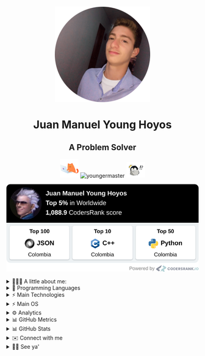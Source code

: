 <p align="center">
  <img width="250px" src="images/circle-cropped-profile-min.png" />
<h1 align="center">Juan Manuel Young Hoyos</h1>
<h2 align="center">A Problem Solver</h2>
<p align="center">
  <img src="images/CodingCat.gif" alt="Coding Cat" width="50px">
  <img src="https://komarev.com/ghpvc/?username=youngermaster&label=Profile views&color=blue&style=plastic"
    alt="youngermaster" />
  <img src="images/PenguinSurprised.gif" alt="PenguinSurprised" width="50px">
</p>
<p align="center">

  <a href="https://profile.codersrank.io/user/youngermaster">
      <img src="images/CodersRankMetrics.png">
  </a>
</p>


<details>

  <summary>👱🏼‍♂️ A little about me:</summary>

  <li>⚡ I’m currently working on <strong><a href="https://getaclub.io">GETA Club</a></strong> and
    <strong> <a href="https://dellasmartglasses.web.app"> Della</a></strong>'s smart glasses.
  </li>
  <li>📙 I’m currently learning <strong>.Net Core</strong>, <strong>CI/CD</strong> and
    <strong>Angular</strong>.
  </li>
  <li>🔍 I’m looking to collaborate on <strong>amazing projects</strong> to <strong>solve real problems</strong>.</li>
  <li>👱🏼‍♂️ Pronouns: <strong>he/him/his</strong>, although, just tell me <strong>Juan</strong>.</li>
  <li>😄 Fun fact: <strong>I don't like to sleep</strong>.</li>

</details>

<details>

  <summary>🌟 Programming Languages</summary>

  <table style="width:100%">
    <tr>
      <th>Level of Knowledge</th>
      <th>Details</th>
      <th>Language/s</th>
    </tr>
    <tr>
      <td>Expert ⚡</td>
      <td>I'ts OK if you only know one</td>
      <td>
        None yet...
      </td>
    </tr>
    <tr>
      <td>Practice 🧠</td>
      <td>Languages that you tried and loved, so you practice regularly</td>
      <td>
        <p>
          <img alt="C++"
            src="https://img.shields.io/badge/c++%20-%2300599C.svg?&style=for-the-badge&logo=c%2B%2B&ogoColor=white" />
          <img alt="Python"
            src="https://img.shields.io/badge/python%20-%2314354C.svg?&style=for-the-badge&logo=python&logoColor=white" />
          <img alt="TypeScript"
            src="https://img.shields.io/badge/typescript%20-%23007ACC.svg?&style=for-the-badge&logo=typescript&logoColor=white" />
          <img alt="C#"
            src="https://img.shields.io/badge/c%23%20-%23239120.svg?&style=for-the-badge&logo=c-sharp&logoColor=white" />
          <img alt="Dart"
            src="https://img.shields.io/badge/dart-%230175C2.svg?&style=for-the-badge&logo=dart&logoColor=white" />
        </p>
      </td>
    </tr>
    <tr>
      <td>Documentation</td>
      <td>Languages that you practice but didn't like, but you know how to document yourself</td>
      <td>
        <p>
          <img alt="PHP"
            src="https://img.shields.io/badge/php-%23777BB4.svg?&style=for-the-badge&logo=php&logoColor=white" />
          <img alt="Go"
            src="https://img.shields.io/badge/go-%2300ADD8.svg?&style=for-the-badge&logo=go&logoColor=white" />
          <img alt="Ruby"
            src="https://img.shields.io/badge/ruby-%23CC342D.svg?&style=for-the-badge&logo=ruby&logoColor=white" />
          <img alt="Java"
            src="https://img.shields.io/badge/java-%23ED8B00.svg?&style=for-the-badge&logo=java&logoColor=white" />
        <p>
      </td>
    </tr>
    <tr>
      <td>Hello World</td>
      <td>You don't know much about it to make "complex" projects</td>
      <td>
        <p>
          <img alt="Rust"
            src="https://img.shields.io/badge/rust-%23000000.svg?&style=for-the-badge&logo=rust&logoColor=white" />
          <a href="https://github.com/Youngermaster?tab=repositories&q=&type=&language=haskell">
            <img alt="haskell" width="30px" alt="haskell" src="images/haskell.png" />
          </a>
        </p>
      </td>
    </tr>
  </table>

</details>

<details>

  <summary>⚡ Main Technologies</summary>

  <table style="width:100%">
    <tr>
      <th>Level of Knowledge</th>
      <th>Details</th>
      <th>Tool/s</th>
    </tr>
    <tr>
      <td>Expert ⚡</td>
      <td>I'ts OK if you only know one</td>
      <td>
        None yet...
      </td>
    </tr>
    <tr>
      <td>Practice 🧠</td>
      <td>Technologies that you tried and loved, so you practice regularly</td>
      <td>
        <p>
          <img alt="Angular"
            src="https://img.shields.io/badge/angular%20-%23DD0031.svg?&style=for-the-badge&logo=angular&logoColor=white" />
          <img alt="Flutter"
            src="https://img.shields.io/badge/Flutter%20-%2302569B.svg?&style=for-the-badge&logo=Flutter&logoColor=white" />
          <img alt=".Net"
            src="https://img.shields.io/badge/.NET-5C2D91?style=for-the-badge&logo=.net&logoColor=white" />
          <img alt="OpenGL"
            src="https://img.shields.io/badge/OpenGL%20-%23FFFFFF.svg?&style=for-the-badge&logo=opengl" />
          <img alt="OpenCV"
            src="https://img.shields.io/badge/opencv%20-%23white.svg?&style=for-the-badge&logo=opencv&logoColor=white" />
          <img alt="Visual Studio Code"
            src="https://img.shields.io/badge/Visual%20Studio%20Code-0078d7.svg?&style=for-the-badge&logo=visual-studio-code&logoColor=white" />
          <img alt="Visual Studio"
            src="https://img.shields.io/badge/Visual%20Studio-5C2D91.svg?&style=for-the-badge&logo=visual-studio&logoColor=white" />
          <img alt="Vim"
            src="https://img.shields.io/badge/VIM%20-%2311AB00.svg?&style=for-the-badge&logo=vim&logoColor=white" />
          <img alt="Git"
            src="https://img.shields.io/badge/git%20-%23F05033.svg?&style=for-the-badge&logo=git&logoColor=white" />
          <img alt="Docker"
            src="https://img.shields.io/badge/docker%20-%230db7ed.svg?&style=for-the-badge&logo=docker&logoColor=white" />
          <img alt="Arduino"
            src="https://img.shields.io/badge/-Arduino-00979D?style=for-the-badge&logo=Arduino&logoColor=white" />
          <img alt="Firebase"
            src="https://img.shields.io/badge/firebase%20-%23039BE5.svg?&style=for-the-badge&logo=firebase" />
          <img alt="Postgres"
            src="https://img.shields.io/badge/postgres-%23316192.svg?&style=for-the-badge&logo=postgresql&logoColor=white" />
          <img alt="Unity"
            src="https://img.shields.io/badge/unity%20-%23000000.svg?&style=for-the-badge&logo=unity&logoColor=white" />
          <img alt="Figma"
            src="https://img.shields.io/badge/figma%20-%23F24E1E.svg?&style=for-the-badge&logo=figma&logoColor=white" />
          <img alt="Play Store"
            src="https://img.shields.io/badge/Google_Play-414141?style=for-the-badge&logo=google-play&logoColor=white" />
          <img alt="CMake"
            src="https://img.shields.io/badge/CMake%20-%23008FBA.svg?&style=for-the-badge&logo=cmake&logoColor=white" />
          <img alt="LaTeX"
            src="https://img.shields.io/badge/latex%20-%23008080.svg?&style=for-the-badge&logo=latex&logoColor=white" />
          <img alt="Shell Script"
            src="https://img.shields.io/badge/shell_script%20-%23121011.svg?&style=for-the-badge&logo=gnu-bash&logoColor=white" />
        </p>
      </td>
    </tr>
    <tr>
      <td>Documentation</td>
      <td>Technologies that you practice but didn't like, but you know how to document yourself</td>
      <td>
        <p>
          <img alt="React"
            src="https://img.shields.io/badge/react%20-%2320232a.svg?&style=for-the-badge&logo=react&logoColor=%2361DAFB" />
          <img alt="Vue.js"
            src="https://img.shields.io/badge/vuejs%20-%2335495e.svg?&style=for-the-badge&logo=vue.js&logoColor=%234FC08D" />
          <img alt="Django"
            src="https://img.shields.io/badge/django%20-%23092E20.svg?&style=for-the-badge&logo=django&logoColor=white" />
          <img alt="Laravel"
            src="https://img.shields.io/badge/laravel%20-%23FF2D20.svg?&style=for-the-badge&logo=laravel&logoColor=white" />
        <p>
      </td>
    </tr>
    <tr>
      <td>Hello World</td>
      <td>You don't know much about it to make "complex" projects</td>
      <td>
        <p>
          <img alt="GitHub Actions"
            src="https://img.shields.io/badge/github%20actions%20-%232671E5.svg?&style=for-the-badge&logo=github%20actions&logoColor=white" />
          <img alt="Azure"
            src="https://img.shields.io/badge/azure%20-%230072C6.svg?&style=for-the-badge&logo=azure-devops&logoColor=white" />
          <img alt="AWS"
            src="https://img.shields.io/badge/AWS%20-%23FF9900.svg?&style=for-the-badge&logo=amazon-aws&logoColor=white" />
          <img alt="TailwindCSS"
            src="https://img.shields.io/badge/tailwindcss%20-%2338B2AC.svg?&style=for-the-badge&logo=tailwind-css&logoColor=white" />
          <img alt="NodeJS"
            src="https://img.shields.io/badge/node.js%20-%2343853D.svg?&style=for-the-badge&logo=node.js&logoColor=white" />
          </a>
        </p>
      </td>
    </tr>
  </table>

</details>

<details>

  <summary>⚡ Main OS</summary>

  <p>
    <img alt="Windows 10"
      src="https://img.shields.io/badge/Windows-0078D6?style=for-the-badge&logo=windows&logoColor=white" />
    <img alt="Ubuntu"
      src="https://img.shields.io/badge/Ubuntu-E95420?style=for-the-badge&logo=ubuntu&logoColor=white" />
    <img alt="Raspberry Pi"
      src="https://img.shields.io/badge/-Raspberry%20Pi-C51A4A?style=for-the-badge&logo=Raspberry-Pi" />
  </p>

</details>

<details>

  <summary>⚙️ Analytics </summary>

  <p>
    <p>This metrics are loading (If it takes more than 5 seconds, reload the page)...</p>
    <a href="https://profile.codersrank.io/user/youngermaster">
      <img src="https://cr-ss-service.azurewebsites.net/api/ScreenShot?widget=summary&username=youngermaster&badges=3&show-avatar=true&style=--header-bg-color:%23000;--border-radius:10px%22%20width=%22500px">
    </a>
    <a href="https://profile.codersrank.io/user/youngermaster">
      <img src="https://cr-skills-chart-widget.azurewebsites.net/api/api?username=youngermaster"/>
    </a>
  </p>

</details>

<details>

  <summary>📊 GitHub Metrics</summary>
  <p>
    <a href="https://github.com/youngermaster">
      <img alt="Youngermaster's github language stats "
        src="https://metrics.lecoq.io/Youngermaster?template=classic&isocalendar=1&languages=1&activity=1&achievements=1&repositories=1&lines=1&repositories=100&repositories.batch=100&repositories.forks=false&repositories.affiliations=owner&isocalendar.duration=full-year&languages.limit=8&languages.sections=most-used&languages.colors=github&languages.threshold=0%25&languages.indepth=false&languages.recent.load=300&languages.recent.days=14&activity.limit=5&activity.load=300&activity.days=14&activity.filter=all&activity.visibility=all&activity.timestamps=false&achievements.threshold=C&achievements.secrets=true&achievements.limit=0&config.timezone=America%2FBogota" />
    </a>
  <p> If the metrics does not load, just <strong>reload</strong> the page. </p>
    <p>I give <strong>Thanks</strong> to this <a href="https://github.com/lowlighter/metrics">Project</a> for the metrics.</p>
  </p>
</details>

<details>

  <summary>📊 GitHub Stats</summary>

  <p>
    <a href="https://github.com/youngermaster">
      <img alt="Youngermaster's github language stats "
        src="https://github-readme-stats.vercel.app/api/top-langs/?username=youngermaster&langs_count=10&layout=compact" />
    </a>
    <br>
    <a href="https://github.com/youngermaster">
      <img
        src="https://github-readme-stats.anuraghazra1.vercel.app/api?username=youngermaster&show_icons=true&line_height=27"
        alt="Youngermaster's github stats" />
    </a>
    <br>
    <a href="https://github.com/youngermaster">
      <img src="https://github-readme-streak-stats.herokuapp.com/?user=youngermaster"
        alt="Youngermaster's github stats" />
    </a>
    <br>
    <a href="https://github.com/youngermaster">
      <img src="https://github-profile-trophy.vercel.app/?username=youngermaster" alt="Youngermaster's github stats" />
    </a>
    <br>
    <a href="https://github.com/youngermaster">
      <img
        src="https://github-profile-summary-cards.vercel.app/api/cards/profile-details?username=youngermaster&theme=nord_bright"
        alt="Youngermaster's github stats" />
    </a>
    <a href="https://github.com/youngermaster">
      <img
        src="https://github-profile-summary-cards.vercel.app/api/cards/repos-per-language?username=youngermaster&theme=nord_bright"
        alt="Youngermaster's github stats" />
    </a>
    <a href="https://github.com/youngermaster">
      <img
        src="https://github-profile-summary-cards.vercel.app/api/cards/most-commit-language?username=youngermaster&theme=nord_bright"
        alt="Youngermaster's github stats" />
    </a>
    <a href="https://github.com/youngermaster">
      <img
        src="https://github-profile-summary-cards.vercel.app/api/cards/stats?username=youngermaster&theme=nord_bright"
        alt="Youngermaster's github stats" />
    </a>
    <a href="https://github.com/youngermaster">
      <img
        src="https://github-profile-summary-cards.vercel.app/api/cards/productive-time?username=youngermaster&theme=nord_bright"
        alt="Youngermaster's github stats" />
    </a>
  </p>

</details>

<details>

  <summary>✉️️ Connect with me</summary>

  <p>
    <a href="https://www.linkedin.com/in/juan-manuel-young-hoyos/">
      <img alt="LinkedIn"
        src="https://img.shields.io/badge/linkedin%20-%230077B5.svg?&style=for-the-badge&logo=linkedin&logoColor=white" />
    </a>
    <a href="https://www.instagram.com/jmyounghoyos/">
      <img alt="Instagram"
        src="https://img.shields.io/badge/jmyounghoyos%20-%23E4405F.svg?&style=for-the-badge&logo=Instagram&logoColor=white" />
    </a>
    <a href="https://twitter.com/jmyounghoyos">
      <img alt="Twitter"
        src="https://img.shields.io/badge/jmyounghoyos%20-%231DA1F2.svg?&style=for-the-badge&logo=Twitter&logoColor=white" />
    </a>
    <a href="https://discord.bio/p/youngermaster">
      <img alt="Discord"
        src="https://img.shields.io/badge/Youngermaster%20-%237289DA.svg?&style=for-the-badge&logo=discord&logoColor=white" />
    </a>
    <a href="https://www.youtube.com/channel/UCyuYHymUH4Adj2YytTdtD4g/videos">
      <img alt="Youtube"
        src="https://img.shields.io/badge/JuanManuelYoungHoyos%20-%23FF0000.svg?&style=for-the-badge&logo=YouTube&logoColor=white" />
    </a>
    <a href="https://gist.github.com/Youngermaster/d062cf824d5007105aa2ea32d6e988e2">
      <img alt="Visual Studio Code"
        src="https://img.shields.io/badge/Visual%20Studio%20Code-0078d7.svg?&style=for-the-badge&logo=visual-studio-code&logoColor=white" />
    </a> <a href="mailto:juanmanuel12.13jmyh81@gmail.com">
      <img alt="Gmail" src="https://img.shields.io/badge/Gmail-D14836?style=for-the-badge&logo=gmail&logoColor=white" />
    </a>
  </p>

</details>

<details>

  <summary>👋🏻 See ya'</summary>

  <p>
    <a href="/">
      <img alt="NotHotDog" alt="raspberry" src="images/NotHotDog.gif" />
    </a>
  </p>

</details>
